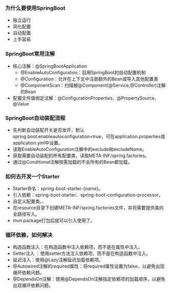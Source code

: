 ### 为什么要使用SpringBoot
* 独立运行
* 简化配置
* 自动配置
* 上手容易

### SpringBoot常用注解
* 核心注解：@SpringBootApplication
  * @EnableAutoConfiguration：启用SpringBoot的自动配置机制
  * @Configuration：允许在上下文中注册额外的Bean或导入其他配置类
  * @ComponentScan：扫描被@Component(@Service,@Controller)注解的Bean
* 配置文件值绑定注解：@ConfigurationProperties、@PropertySource、@Value

### SpringBoot自动装配流程
* 先判断自动装配开关是否发开，默认spring.boot.enableautoconfiguration=true，可在application.properties或application.yml中设置。
* 读取EnableAutoConfiguration注解中的exclude和excludeName。
* 获取需要自动装配的所有配置类，读取META-INF/spring.factories。
* 通过@Conditional注解按需加载的不会所有的Bean都加载。

### 如何去开发一个Starter
* Starter命名：spring-boot-starter-{name}。
* 引入依赖：spring-boot-starter、spring-boot-configuration-processor。
* 自定义配置类。、
* 在resource目录下创建META-INF/spring.factories文件，并将需要提供类的全路径写入。
* mvn package打包后就可以引入使用了。

### 循环依赖，如何解决
* 构造函数注入：在构造函数中注入依赖项，而不是在属性中注入。
* Setter注入 ：使用setter方法注入依赖项，而不是在构造函数中注入。
* 延迟注入：使用@Lazy注解延迟加载依赖项。
* @Autowired注解的required属性：将required属性设置为false，以避免出现循环依赖问题。
* @DependsOn注解：使用@DependsOn注解指定依赖项的加载顺序，以避免出现循环依赖问题。


